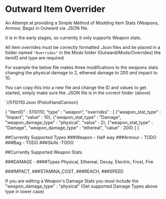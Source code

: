 # Outward Item Overrider
An Attempt at providing a Simple Method of Modding Item Stats (Weapons, Armour, Bags) in Outward via .JSON file.

It is in the early stages, so currently it only supports Weapon stats.

All item overrides must be correctly formatted .Json files and be placed in a folder named `"Overrides"` in the Mods folder (Outward/Mods/Overrides) the itemID and type are required.

For example the below file makes three modifications to the weapons stats changing the physical damage to 2, ethereal damage to 200 and impact to 10.

You can copy this into a new file and change the ID and values to get started, simply make sure the .JSON file is in the correct folder (above)

`//5110110.Json (PistolHandCannon)

{
	"itemID" : 5110110,
	"type" : "weapon",
	"overrides" : [
		{"weapon_stat_type" : "Impact", "value" : 10},
		{"weapon_stat_type" : "Damage", "weapon_damage_type" : "physical", "value" : 2},
		{"weapon_stat_type" : "Damage", "weapon_damage_type" : "ethereal", "value" : 200}
	]
}`


##Currently Supported Types
###Weapon - Half way
###Armour - TODO
###Bag - TODO
###Skills -TODO


##Currently Supported Weapon Stats

###DAMAGE - 
####Types
    Physical,
    Ethereal,
    Decay,
    Electric,
    Frost,
    Fire

###IMPACT,
###STAMINA_COST,
###REACH,
###SPEED


If you are editing a Weapon's Damage Stats you must include the "weapon_damage_type" : "physical" (Get supported Damage Types above type in lower case)